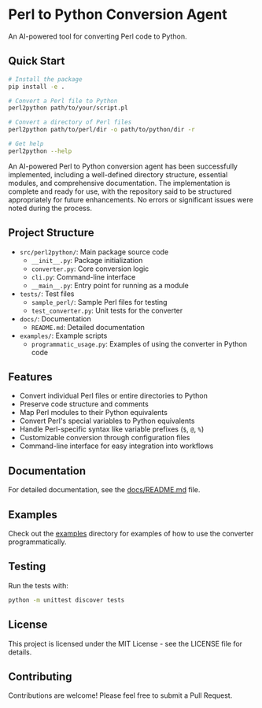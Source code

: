 # Perl to Python Conversion Agent

An AI-powered tool for converting Perl code to Python.

## Quick Start

```bash
# Install the package
pip install -e .

# Convert a Perl file to Python
perl2python path/to/your/script.pl

# Convert a directory of Perl files
perl2python path/to/perl/dir -o path/to/python/dir -r

# Get help
perl2python --help
```

An AI-powered Perl to Python conversion agent has been successfully implemented, including a well-defined directory structure, essential modules, and comprehensive documentation. The implementation is complete and ready for use, with the repository said to be structured appropriately for future enhancements. No errors or significant issues were noted during the process.

## Project Structure

- `src/perl2python/`: Main package source code
  - `__init__.py`: Package initialization
  - `converter.py`: Core conversion logic
  - `cli.py`: Command-line interface
  - `__main__.py`: Entry point for running as a module
- `tests/`: Test files
  - `sample_perl/`: Sample Perl files for testing
  - `test_converter.py`: Unit tests for the converter
- `docs/`: Documentation
  - `README.md`: Detailed documentation
- `examples/`: Example scripts
  - `programmatic_usage.py`: Examples of using the converter in Python code

## Features

- Convert individual Perl files or entire directories to Python
- Preserve code structure and comments
- Map Perl modules to their Python equivalents
- Convert Perl's special variables to Python equivalents
- Handle Perl-specific syntax like variable prefixes (`$`, `@`, `%`)
- Customizable conversion through configuration files
- Command-line interface for easy integration into workflows

## Documentation

For detailed documentation, see the [docs/README.md](docs/README.md) file.

## Examples

Check out the [examples](examples/) directory for examples of how to use the converter programmatically.

## Testing

Run the tests with:

```bash
python -m unittest discover tests
```

## License

This project is licensed under the MIT License - see the LICENSE file for details.

## Contributing

Contributions are welcome! Please feel free to submit a Pull Request.
